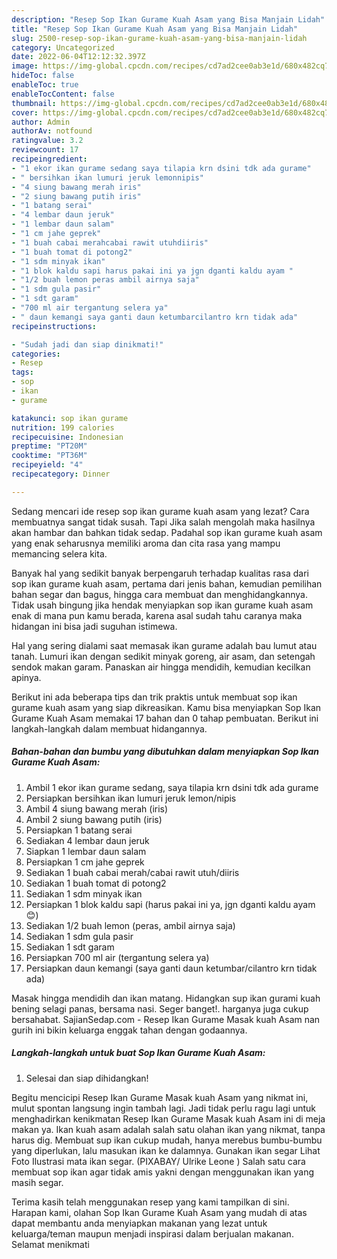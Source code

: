 ```yaml
---
description: "Resep Sop Ikan Gurame Kuah Asam yang Bisa Manjain Lidah"
title: "Resep Sop Ikan Gurame Kuah Asam yang Bisa Manjain Lidah"
slug: 2500-resep-sop-ikan-gurame-kuah-asam-yang-bisa-manjain-lidah
category: Uncategorized
date: 2022-06-04T12:12:32.397Z
image: https://img-global.cpcdn.com/recipes/cd7ad2cee0ab3e1d/680x482cq70/sop-ikan-gurame-kuah-asam-foto-resep-utama.jpg
hideToc: false
enableToc: true
enableTocContent: false
thumbnail: https://img-global.cpcdn.com/recipes/cd7ad2cee0ab3e1d/680x482cq70/sop-ikan-gurame-kuah-asam-foto-resep-utama.jpg
cover: https://img-global.cpcdn.com/recipes/cd7ad2cee0ab3e1d/680x482cq70/sop-ikan-gurame-kuah-asam-foto-resep-utama.jpg
author: Admin
authorAv: notfound
ratingvalue: 3.2
reviewcount: 17
recipeingredient:
- "1 ekor ikan gurame sedang saya tilapia krn dsini tdk ada gurame"
- " bersihkan ikan lumuri jeruk lemonnipis"
- "4 siung bawang merah iris"
- "2 siung bawang putih iris"
- "1 batang serai"
- "4 lembar daun jeruk"
- "1 lembar daun salam"
- "1 cm jahe geprek"
- "1 buah cabai merahcabai rawit utuhdiiris"
- "1 buah tomat di potong2"
- "1 sdm minyak ikan"
- "1 blok kaldu sapi harus pakai ini ya jgn dganti kaldu ayam "
- "1/2 buah lemon peras ambil airnya saja"
- "1 sdm gula pasir"
- "1 sdt garam"
- "700 ml air tergantung selera ya"
- " daun kemangi saya ganti daun ketumbarcilantro krn tidak ada"
recipeinstructions:

- "Sudah jadi dan siap dinikmati!"
categories:
- Resep
tags:
- sop
- ikan
- gurame

katakunci: sop ikan gurame 
nutrition: 199 calories
recipecuisine: Indonesian
preptime: "PT20M"
cooktime: "PT36M"
recipeyield: "4"
recipecategory: Dinner

---
```



Sedang mencari ide resep sop ikan gurame kuah asam yang lezat? Cara membuatnya sangat tidak susah. Tapi Jika salah mengolah maka hasilnya akan hambar dan bahkan tidak sedap. Padahal sop ikan gurame kuah asam yang enak seharusnya memiliki aroma dan cita rasa yang mampu memancing selera kita.


Banyak hal yang sedikit banyak berpengaruh terhadap kualitas rasa dari sop ikan gurame kuah asam, pertama dari jenis bahan, kemudian pemilihan bahan segar dan bagus, hingga cara membuat dan menghidangkannya. Tidak usah bingung jika hendak menyiapkan sop ikan gurame kuah asam enak di mana pun kamu berada, karena asal sudah tahu caranya maka hidangan ini bisa jadi suguhan istimewa.

Hal yang sering dialami saat memasak ikan gurame adalah bau lumut atau tanah. Lumuri ikan dengan sedikit minyak goreng, air asam, dan setengah sendok makan garam. Panaskan air hingga mendidih, kemudian kecilkan apinya.


Berikut ini ada beberapa tips dan trik praktis untuk membuat sop ikan gurame kuah asam yang siap dikreasikan. Kamu bisa menyiapkan Sop Ikan Gurame Kuah Asam memakai 17 bahan dan 0 tahap pembuatan. Berikut ini langkah-langkah dalam membuat hidangannya.

<!--inarticleads1-->

##### Bahan-bahan dan bumbu yang dibutuhkan dalam menyiapkan Sop Ikan Gurame Kuah Asam:

1. Ambil 1 ekor ikan gurame sedang, saya tilapia krn dsini tdk ada gurame
1. Persiapkan  bersihkan ikan lumuri jeruk lemon/nipis
1. Ambil 4 siung bawang merah (iris)
1. Ambil 2 siung bawang putih (iris)
1. Persiapkan 1 batang serai
1. Sediakan 4 lembar daun jeruk
1. Siapkan 1 lembar daun salam
1. Persiapkan 1 cm jahe geprek
1. Sediakan 1 buah cabai merah/cabai rawit utuh/diiris
1. Sediakan 1 buah tomat di potong2
1. Sediakan 1 sdm minyak ikan
1. Persiapkan 1 blok kaldu sapi (harus pakai ini ya, jgn dganti kaldu ayam 😊)
1. Sediakan 1/2 buah lemon (peras, ambil airnya saja)
1. Sediakan 1 sdm gula pasir
1. Sediakan 1 sdt garam
1. Persiapkan 700 ml air (tergantung selera ya)
1. Persiapkan  daun kemangi (saya ganti daun ketumbar/cilantro krn tidak ada)


Masak hingga mendidih dan ikan matang. Hidangkan sup ikan gurami kuah bening selagi panas, bersama nasi. Seger banget!. harganya juga cukup bersahabat. SajianSedap.com - Resep Ikan Gurame Masak kuah Asam nan gurih ini bikin keluarga enggak tahan dengan godaannya. 

<!--inarticleads2-->

##### Langkah-langkah untuk buat Sop Ikan Gurame Kuah Asam:


1. Selesai dan siap dihidangkan!

Begitu mencicipi Resep Ikan Gurame Masak kuah Asam yang nikmat ini, mulut spontan langsung ingin tambah lagi. Jadi tidak perlu ragu lagi untuk menghadirkan kenikmatan Resep Ikan Gurame Masak kuah Asam ini di meja makan ya. Ikan kuah asam adalah salah satu olahan ikan yang nikmat, tanpa harus dig. Membuat sup ikan cukup mudah, hanya merebus bumbu-bumbu yang diperlukan, lalu masukan ikan ke dalamnya. Gunakan ikan segar Lihat Foto Ilustrasi mata ikan segar. (PIXABAY/ Ulrike Leone ) Salah satu cara membuat sop ikan agar tidak amis yakni dengan menggunakan ikan yang masih segar. 

Terima kasih telah menggunakan resep yang kami tampilkan di sini. Harapan kami, olahan Sop Ikan Gurame Kuah Asam yang mudah di atas dapat membantu anda menyiapkan makanan yang lezat untuk keluarga/teman maupun menjadi inspirasi dalam berjualan makanan. Selamat menikmati
